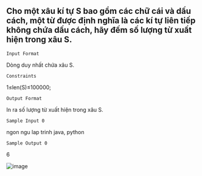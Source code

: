 ## Cho một xâu kí tự S bao gồm các chữ cái và dấu cách, một từ được định nghĩa là các kí tự liên tiếp không chứa dấu cách, hãy đếm số lượng từ xuất hiện trong xâu S.
`Input Format`

Dòng duy nhất chứa xâu S.

`Constraints`

1≤len(S)≤100000;

`Output Format`

In ra số lượng từ xuất hiện trong xâu S.

`Sample Input 0`

ngon ngu lap trinh java, python

`Sample Output 0`

6

![image](https://github.com/minchangggg/DSA/assets/125820144/e0854a46-44c4-4695-abb7-e506eca8f196)
